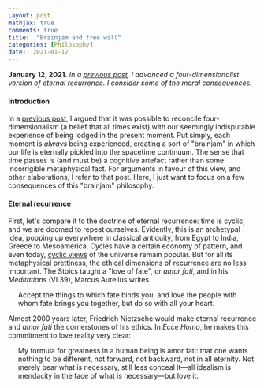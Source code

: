 ```yaml
---
Layout: post
mathjax: true
comments: true
title:  "Brainjam and free will"
categories: [Philosophy]
date:  2021-01-12
---
```


**January 12, 2021.** *In a
  [previous post](https://hapax.github.io/philosophy/physics/psychology-time/),
  I advanced a four-dimensionalist version of eternal recurrence. I
  consider some of the moral consequences.*

#### Introduction

In a
[previous post](https://hapax.github.io/philosophy/physics/psychology-time/),
I argued that it was possible to reconcile four-dimensionalism (a
belief that all times exist) with our seemingly indisputable
experience of being lodged in the present moment.
Put simply, each moment is *always* being experienced, creating a sort
of "brainjam" in which our life is eternally pickled into the
spacetime continuum.
The sense that time passes is (and must be) a cognitive artefact rather than
some incorrigible metaphysical fact.
For arguments in favour of this view, and other elaborations, I refer
to that post.
Here, I just want to focus on a few consequences of this "brainjam"
philosophy.

#### Eternal recurrence

First, let's compare it to the doctrine of eternal recurrence: time is
cyclic, and we are doomed to repeat ourselves.
Evidently, this is an archetypal idea, popping up everywhere in
classical antiquity, from Egypt to India, Greece to Mesoamerica.
Cycles have a certain economy of pattern, and even today,
[cyclic views](https://en.wikipedia.org/wiki/Cycles_of_Time)
of the universe remain popular.
But for all its metaphysical prettiness, the ethical dimensions of
recurrence are no less important.
The Stoics taught a "love of fate", or *amor fati*, and in his
*Meditations* (VI 39), Marcus Aurelius writes

<span style="padding-left: 20px; display:block">
Accept the things to which fate binds you, and love the people with
whom fate brings you together, but do so with all your heart.
</span>

Almost 2000 years later, Friedrich Nietzsche would make eternal
recurrence and *amor fati* the cornerstones of his ethics. In *Ecce
Homo*, he makes this commitment to love reality very clear:

<span style="padding-left: 20px; display:block">
My formula for greatness in a human being is amor fati: that one wants
nothing to be different, not forward, not backward, not in all
eternity. Not merely bear what is necessary, still less conceal it—all
idealism is mendacity in the face of what is necessary—but love it.
</span>
